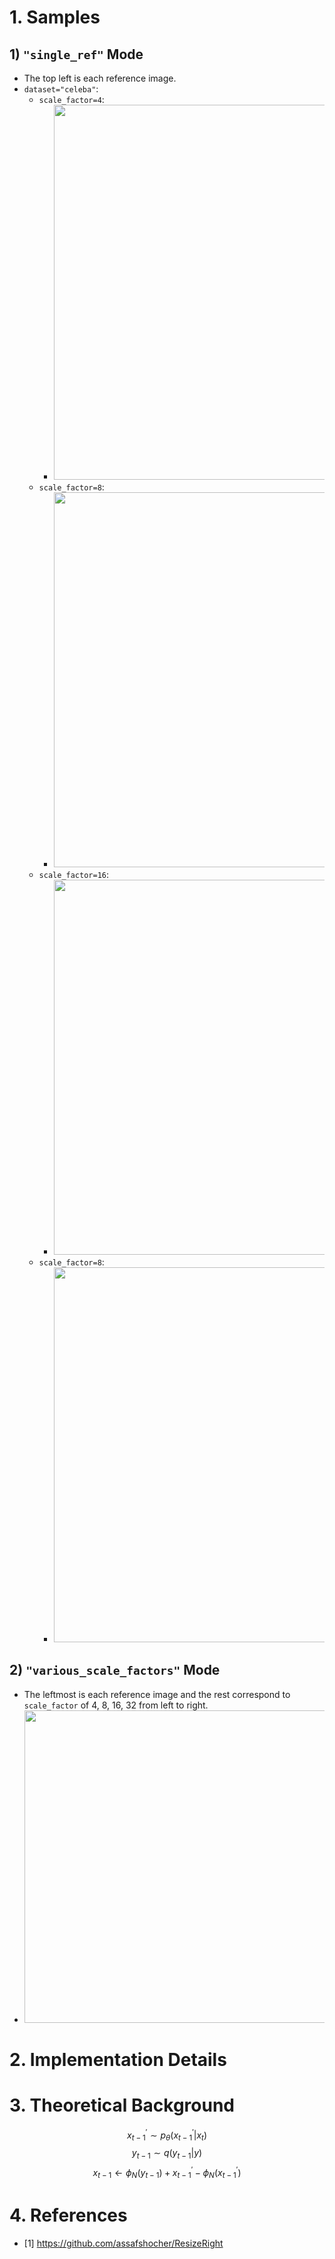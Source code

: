 # 1. Samples
## 1) `"single_ref"` Mode
- The top left is each reference image.
- `dataset="celeba"`:
    - `scale_factor=4`:
        - <img src="https://github.com/KimRass/ILVR/assets/67457712/d348a564-6632-4b0d-ae27-b881ee022844" width="600">
    - `scale_factor=8`:
        - <img src="https://github.com/KimRass/ILVR/assets/67457712/80b76172-57da-4ac6-bb50-08567af8e903" width="600">
    - `scale_factor=16`:
        - <img src="https://github.com/KimRass/ILVR/assets/67457712/1c282aa4-82df-461a-b7d6-5e26f86440b8" width="600">
    - `scale_factor=8`:
        - <img src="https://github.com/KimRass/ILVR/assets/67457712/f3ceac00-f26d-495e-8bcd-540e8a3f4a33" width="600">
## 2) `"various_scale_factors"` Mode
- The leftmost is each reference image and the rest correspond to `scale_factor` of 4, 8, 16, 32 from left to right.
- <img src="https://github.com/KimRass/ILVR/assets/67457712/7cbb993a-9764-4b7c-a406-eac1ed5e1250" width="500">

# 2. Implementation Details


<!-- - <img src="" width="600">
- <img src="" width="600">
- <img src="" width="600">
- <img src="" width="600">
- <img src="" width="600">
- <img src="" width="600"> -->

# 3. Theoretical Background
$${x^{\prime}_{t - 1}} \sim p_{\theta}(x^{\prime}_{t - 1} \vert x_{t})$$
$$y_{t - 1} \sim q(y_{t - 1} \vert y)$$
$$x_{t - 1} \leftarrow \phi_{N}(y_{t - 1}) + x^{\prime}_{t - 1} - \phi_{N}(x^{\prime}_{t - 1})$$

# 4. References
- [1] https://github.com/assafshocher/ResizeRight
